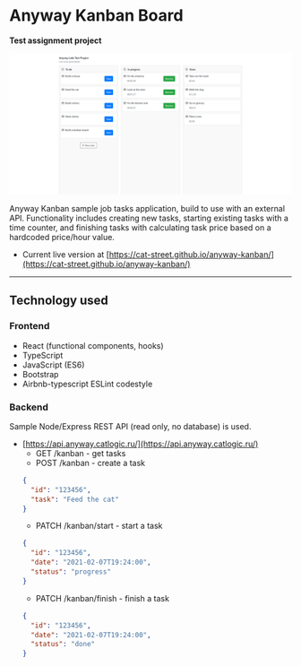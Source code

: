 # Anyway Kanban Board
**Test assignment project**

![Anyway Kanban](./anyway-kanban-gh.png)

Anyway Kanban sample job tasks application, build to use with an external API. Functionality includes creating new tasks, starting existing tasks with a time counter, and finishing tasks with calculating task price based on a hardcoded price/hour value.

* Current live version at [https://cat-street.github.io/anyway-kanban/](https://cat-street.github.io/anyway-kanban/)

---
## Technology used

### Frontend

* React (functional components, hooks)
* TypeScript
* JavaScript (ES6)
* Bootstrap
* Airbnb-typescript ESLint codestyle

### Backend

Sample Node/Express REST API (read only, no database) is used.

* [https://api.anyway.catlogic.ru/](https://api.anyway.catlogic.ru/)
    * GET /kanban - get tasks
    * POST /kanban - create a task
    ```json
    {
      "id": "123456",
      "task": "Feed the cat"
    }
    ```
    * PATCH /kanban/start - start a task
    ```json
    {
      "id": "123456",
      "date": "2021-02-07T19:24:00",
      "status": "progress"
    }
    ```
    * PATCH /kanban/finish - finish a task
    ```json
    {
      "id": "123456",
      "date": "2021-02-07T19:24:00",
      "status": "done"
    }
    ```
